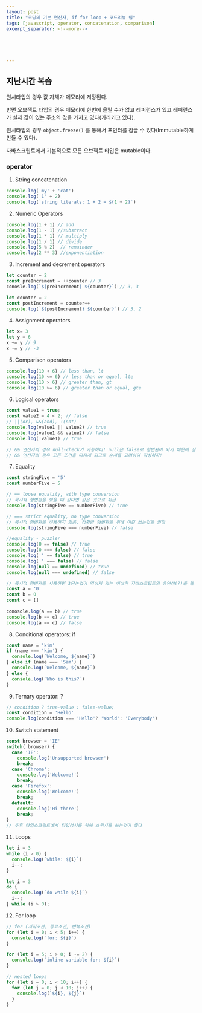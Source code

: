 ```yaml
---
layout: post
title: "코딩의 기본 연산자, if for loop + 코드리뷰 팁"
tags: [javascript, operator, concatenation, comparison]
excerpt_separator: <!--more-->





---
```


## 지난시간 복습

원시타입의 경우 값 자체가 메모리에 저장된다. 

반면 오브젝트 타입의 경우 메모리에 한번에 올릴 수가 없고 레퍼런스가 있고 레퍼런스가 실제 값이 있는 주소의 값을 가지고 있다(가리키고 있다). 

원시타입의 경우 `object.freeze()` 를 통해서 포인터를 잠글 수 있다(Immutable하게 만들 수 있다).

자바스크립트에서 기본적으로 모든 오브젝트 타입은 mutable이다. 

<!--more-->

### operator

1. String concatenation

```javascript
console.log('my' + 'cat')
console.log('1' + 2)
console.log(`string literals: 1 + 2 = ${1 + 2}`)
```

2. Numeric Operators

```javascript
console.log(1 + 1) // add
console.log(1 - 1) //substract
console.log(1 * 1) // multiply
console.log(1 / 1) // divide
console.log(5 % 2)  // remainder
console.log(2 ** 3) //exponentiation
```

3. Increment and decrement operators

```javascript
let counter = 2
const preIncrement = ++counter // 3
conosle.log(`${preIncrement} ${counter}`) // 3, 3

let counter = 2
const postIncrement = counter++
console.log(`${postIncrement} ${counter}`) // 3, 2
```

4. Assignment operators

```javascript
let x= 3
let y = 6
x += y // 9
x -= y // -3
```

5. Comparison operators

```javascript
console.log(10 < 6) // less than, lt
console.log(10 <= 6) // less than or equal, lte
console.log(10 > 6) // greater than, gt
console.log(10 >= 6) // greater than or equal, gte
```

6. Logical operators

```javascript
const value1 = true;
const value2 = 4 < 2; // false
// ||(or), &&(and), !(not)
console.log(value1 || value2) // true
console.log(value1 && value2) // false
console.log(!value1) // true

// && 연산자의 경우 null-check가 가능하다! null은 false로 형변환이 되기 때문에 실행조건을 맞출 떄 쓰기도 한다.
// && 연산자의 경우 모든 조건을 따지게 되므로 순서를 고려하여 작성하자!
```

7. Equality

```javascript
const stringFive = '5'
const numberFive = 5

// == loose equality, with type conversion
// 묵시적 형변환을 했을 때 같다면 같은 것으로 취급
console.log(stringFive == numberFive) // true

// === strict equality, no type conversion
// 묵시적 형변환을 허용하지 않음. 정확한 형변환을 위해 이걸 쓰는것을 권장
console.log(stringFive === numberFive) // false

//equality - puzzler
console.log(0 == false) // true
console.log(0 === false) // false
console.log('' == false) // true
console.log('' === false) // false
console.log(null == undefined) // true
console.log(null === undefined) // false

// 묵시적 형변환을 사용하면 3단논법이 먹히지 않는 이상한 자바스크립트의 유연성(?)을 볼 수 있다
const a = '0'
const b = 0
const c = []
 
conosole.log(a == b) // true
console.log(b == c) // true
console.log(a == c) // false
```

8. Conditional operators: if

```javascript
const name = 'kim'
if (name === 'kim') {
  console.log(`Welcome, ${name}`)
} else if (name === 'Sam') {
  console.log(`Welcome, ${name}`)
} else {
  console.log(`Who is this?`)
}
```

9. Ternary operator: ?

```javascript
// condition ? true-value : false-value;
const condition = 'Hello'
console.log(condition === 'Hello'? 'World': 'Everybody')
```

10. Switch statement

```javascript
const browser = 'IE'
switch( browser) {
  case 'IE':
    console.log('Unsupported browser')
    break;
  case 'Chrome':
    console.log('Welcome!')
    break;
  case 'Firefox':
    console.log('Welcome!')
    break;
  default:
    console.log('Hi there')
    break;
}
// 추후 타입스크립트에서 타입검사를 위해 스위치를 쓰는것이 좋다
```

11. Loops

```javascript
let i = 3
while (i > 0) {
  console.log(`while: ${i}`)
  i--;
}

let i = 3
do {
  console.log(`do while ${i}`)
  i--;
} while (i > 0);
```

12. For loop

```javascript
// for (시작조건, 종료조건, 반복조건)
for (let i = 0; i < 5; i++) {
  console.log(`for: ${i}`)
}

for (let i = 5; i > 0; i -= 2) {
  console.log(`inline variable for: ${i}`)
}

// nested loops
for (let i = 0; i < 10; i++) {
  for (let j = 0; j < 10; j++) {
    console.log(`${i}, ${j}`)
  }
}
```

